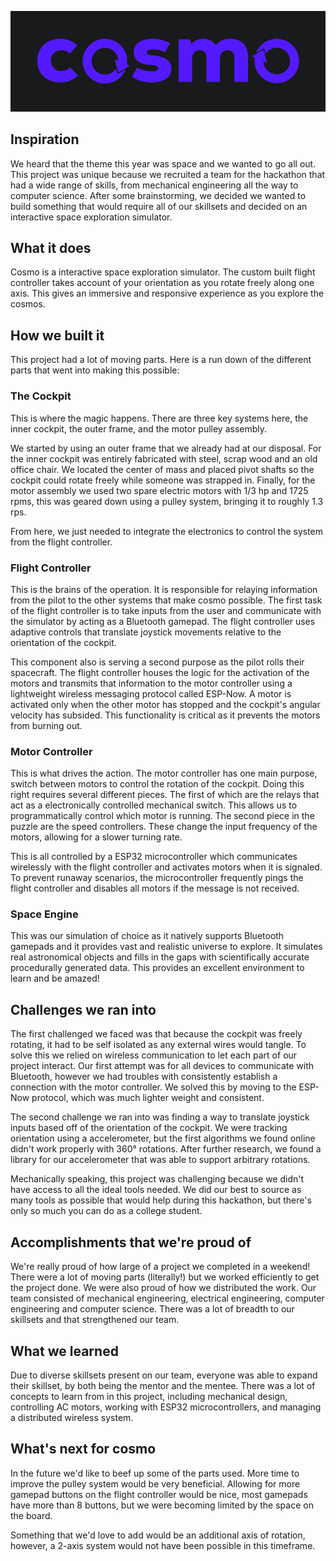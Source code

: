 ![cosmo logo](/assets/cosmo_logo.png)

## Inspiration

We heard that the theme this year was space and we wanted to go all out. This project was unique because we recruited a team for the hackathon that had a wide range of skills, from mechanical engineering all the way to computer science. After some brainstorming, we decided we wanted to build something that would require all of our skillsets and decided on an interactive space exploration simulator.

## What it does

Cosmo is a interactive space exploration simulator. The custom built flight controller takes account of your orientation as you rotate freely along one axis. This gives an immersive and responsive experience as you explore the cosmos.

## How we built it

This project had a lot of moving parts. Here is a run down of the different parts that went into making this possible:

### The Cockpit

This is where the magic happens. There are three key systems here, the inner cockpit, the outer frame, and the motor pulley assembly. 

We started by using an outer frame that we already had at our disposal. For the inner cockpit was entirely fabricated with steel, scrap wood and an old office chair. We located the center of mass and placed pivot shafts so the cockpit could rotate freely while someone was strapped in. Finally, for the motor assembly we used two spare electric motors with 1/3 hp and 1725 rpms, this was geared down using a pulley system, bringing it to roughly 1.3 rps. 

From here, we just needed to integrate the electronics to control the system from the flight controller.

### Flight Controller

This is the brains of the operation. It is responsible for relaying information from the pilot to the other systems that make cosmo possible. The first task of the flight controller is to take inputs from the user and communicate with the simulator by acting as a Bluetooth gamepad. The flight controller uses adaptive controls that translate joystick movements relative to the orientation of the cockpit.

This component also is serving a second purpose as the pilot rolls their spacecraft. The flight controller houses the logic for the activation of the motors and transmits that information to the motor controller using a lightweight wireless messaging protocol called ESP-Now. A motor is activated only when the other motor has stopped and the cockpit's angular velocity has subsided. This functionality is critical as it prevents the motors from burning out.

### Motor Controller

This is what drives the action. The motor controller has one main purpose, switch between motors to control the rotation of the cockpit. Doing this right requires several different pieces. The first of which are the relays that act as a electronically controlled mechanical switch. This allows us to programmatically control which motor is running. The second piece in the puzzle are the speed controllers. These change the input frequency of the motors, allowing for a slower turning rate.

This is all controlled by a ESP32 microcontroller which communicates wirelessly with the flight controller and activates motors when it is signaled. To prevent runaway scenarios, the microcontroller frequently pings the flight controller and disables all motors if the message is not received.

### Space Engine

This was our simulation of choice as it natively supports Bluetooth gamepads and it provides vast and realistic universe to explore. It simulates real astronomical objects and fills in the gaps with scientifically accurate procedurally generated data. This provides an excellent environment to learn and be amazed! 

## Challenges we ran into

The first challenged we faced was that because the cockpit was freely rotating, it had to be self isolated as any external wires would tangle. To solve this we relied on wireless communication to let each part of our project interact. Our first attempt was for all devices to communicate with Bluetooth, however we had troubles with consistently establish a connection with the motor controller. We solved this by moving to the ESP-Now protocol, which was much lighter weight and consistent.

The second challenge we ran into was finding a way to translate joystick inputs based off of the orientation of the cockpit. We were tracking orientation using a accelerometer, but the first algorithms we found online didn't work properly with 360° rotations. After further research, we found a library for our accelerometer that was able to support arbitrary rotations.

Mechanically speaking, this project was challenging because we didn't have access to all the ideal tools needed. We did our best to source as many tools as possible that would help during this hackathon, but there's only so much you can do as a college student.

## Accomplishments that we're proud of

We're really proud of how large of a project we completed in a weekend! There were a lot of moving parts (literally!) but we worked efficiently to get the project done. We were also proud of how we distributed the work. Our team consisted of mechanical engineering, electrical engineering, computer engineering and computer science. There was a lot of breadth to our skillsets and that strengthened our team.

## What we learned

Due to diverse skillsets present on our team, everyone was able to expand their skillset, by both being the mentor and the mentee. There was a lot of concepts to learn from in this project, including mechanical design, controlling AC motors, working with ESP32 microcontrollers, and managing a distributed wireless system.

## What's next for cosmo

In the future we'd like to beef up some of the parts used. More time to improve the pulley system would be very beneficial.  Allowing for more gamepad buttons on the flight controller would be nice, most gamepads have more than 8 buttons, but we were becoming limited by the space on the board.

Something that we'd love to add would be an additional axis of rotation, however, a 2-axis system would not have been possible in this timeframe.

